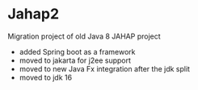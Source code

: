 # Jahap2
Migration project of old Java 8 JAHAP project
- added Spring boot as a framework
- moved to jakarta for j2ee support
- moved to new Java Fx integration after the jdk split
- moved to jdk 16
